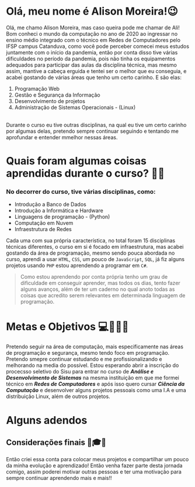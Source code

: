 # Olá, meu nome é Alison Moreira!😉

Olá, me chamo Alison Moreira, mas caso queira pode me chamar de Ali! Bom conheci o mundo da computação no ano de 2020 ao ingressar no ensino médio integrado com o técnico em Redes de Computadores pelo IFSP campus Catanduva, como você pode perceber comecei meus estudos juntamente com o início da pandemia, então por conta disso tive várias dificuldades no período da pandemia, pois não tinha os equipamentos adequados para participar das aulas da disciplina técnica, mas mesmo assim, mantive a cabeça erguida e tentei ser o melhor que eu conseguia, e acabei gostando de várias áreas que tenho um certo carinho. E são elas: <br>
<ol>
        <li>Programação Web</li>
        <li>Gestão e Segurança da Informação</li>
        <li>Desenvolvimento de projetos</li>
        <li>Administração de Sistemas Operacionais - (Linux)</li>
</ol>
<br>
Durante o curso eu tive outras disciplinas, na qual eu tive um certo carinho por algumas delas, pretendo sempre continuar seguindo e tentando me aprofundar e entender mmelhor nessas áreas.

# Quais foram algumas coisas aprendidas durante o curso? 📒🤔

### No decorrer do curso, tive várias disciplinas, como:
<ul>
      <li>Introdução a Banco de Dados</li>
      <li>Introdução a Informática e Hardware</li>
      <li>Linguagens de programação - (Python)</li>
      <li>Computação em Nuvem</li>
      <li>Infraestrutura de Redes</li>
</ul>

Cada uma com sua própria característica, no total foram 15 disciplinas técnicas diferentes, o curso em si é focado em infraestrutura, mas acabei gostando da área de programação, mesmo sendo pouca abordada no curso, aprendi a usar `HTML`, `CSS`, um pouco de `JavaScript`, `SQL`, já fiz alguns projetos usando `PHP` estou aprendendo a programar em `C#`. 

> Como estou aprendendo por conta própria tenho um grau de dificuldade em conseguir aprender, mas todos os dias, tento fazer alguns avanços, além de ter um caderno no qual anoto todas as coisas que acredito serem relevantes em determinada linguagem de programação.

#  Metas e Objetivos 💻👨🏽‍💻
Pretendo seguir na área de computação, mais especificamente nas áreas de programação e segurança, mesmo tendo foco em programação. Pretendo smepre continuar estudando e me profissionalizando e melhorando na media do possível. Estou esperando abrir a inscrição do procecsso seletivo do Sisu para entrar no curso de <b><i>Análise e Desenvolvimento de Sistemas</i></b> na mesma instituição em que me formei técnico em <b><i>Redes de Computadores</i></b> e após isso quero cursar <b><i>Ciência da Computação</i></b> e desenvolver alguns projetos pessoais como uma I.A e uma distribuição Linux, além de outros projetos.

# Alguns adendos

## Considerações finais 📆🎓🚀

Então criei essa conta para colocar meus projetos e compartilhar um pouco da minha evolução e aprendizado! Então venha fazer parte desta jornada comigo, assim poderei motivar outras pessoas e ter uma motivação para sempre continuar aprendendo mais e mais!! 
